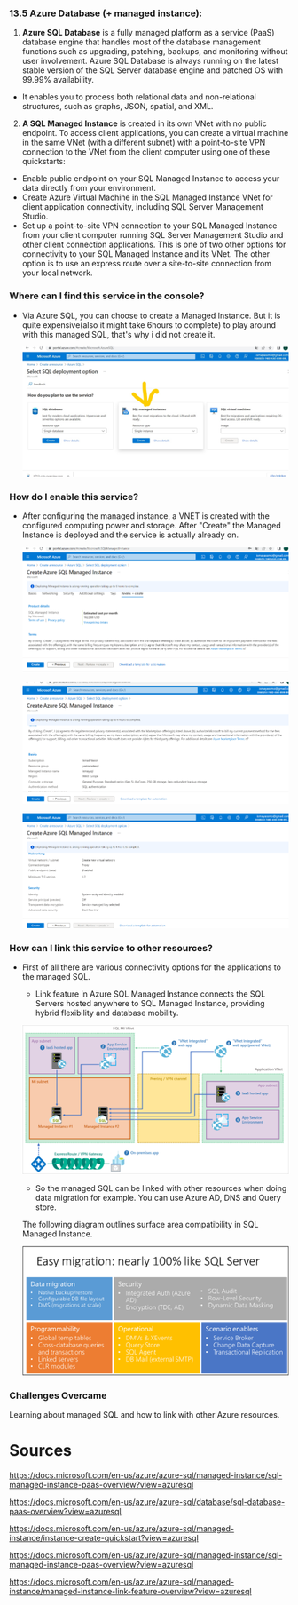 
### 13.5 Azure Database (+ managed instance):

1. **Azure SQL Database** is a fully managed platform as a service (PaaS) database engine that handles most of the database management functions such as upgrading, patching, backups, and monitoring without user involvement. Azure SQL Database is always running on the latest stable version of the SQL Server database engine and patched OS with 99.99% availability.

- It enables you to process both relational data and non-relational structures, such as graphs, JSON, spatial, and XML.

2. **A SQL Managed Instance** is created in its own VNet with no public endpoint. To access client applications, you can create a virtual machine in the same VNet (with a different subnet) with a point-to-site VPN connection to the VNet from the client computer using one of these quickstarts:

- Enable public endpoint on your SQL Managed Instance to access your data directly from your environment.
- Create Azure Virtual Machine in the SQL Managed Instance VNet for client application connectivity, including SQL Server Management Studio.
- Set up a point-to-site VPN connection to your SQL Managed Instance from your client computer running SQL Server Management Studio and other client connection applications. This is one of two other options for connectivity to your SQL Managed Instance and its VNet. The other option is to use an express route over a site-to-site connection from your local network.

### Where can I find this service in the console?

-   Via Azure SQL, you can choose to create a Managed Instance. But it is quite expensive(also it might take 6hours to complete) to play around with this managed SQL, that's why i did not create it. 

    ![managedSQL](../../00_includes/AZ13-5-SQL01.jpg) 



### How do I enable this service?
        
- After configuring the managed instance, a VNET is created with the configured computing power and storage. After "Create" the Managed Instance is deployed and the service is actually already on. 

    ![managedSQL02](../../00_includes/AZ13-5-SQL02.png)

    ![managedSQL03](../../00_includes/AZ13-5-SQL03.png)

    ![managedSQL04](../../00_includes/AZ13-5-SQL04.png)

### How can I link this service to other resources?

- First of all there are various connectivity options for the applications to the managed SQL.

    - Link feature in Azure SQL Managed Instance connects the SQL Servers hosted anywhere to SQL Managed Instance, providing hybrid flexibility and database mobility. 

    ![SQLappdepolyconnection](../../00_includes/AZ13-5-SQLappdeployways.png)

    - So the managed SQL can be linked with other resources when doing data migration for example. You can use Azure AD, DNS and Query store.

    The following diagram outlines surface area compatibility in SQL Managed Instance.

    ![SQLdatamigrcomp](../../00_includes/AZ13-5-SQLdatamigrationcomp.png)

### Challenges Overcame
Learning about managed SQL and how to link with other Azure resources.    


# Sources

https://docs.microsoft.com/en-us/azure/azure-sql/managed-instance/sql-managed-instance-paas-overview?view=azuresql


https://docs.microsoft.com/en-us/azure/azure-sql/database/sql-database-paas-overview?view=azuresql

https://docs.microsoft.com/en-us/azure/azure-sql/managed-instance/instance-create-quickstart?view=azuresql


https://docs.microsoft.com/en-us/azure/azure-sql/managed-instance/sql-managed-instance-paas-overview?view=azuresql

https://docs.microsoft.com/en-us/azure/azure-sql/managed-instance/managed-instance-link-feature-overview?view=azuresql
